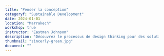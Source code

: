 ```yaml
---
title: "Penser la conception"
categoryf: "Sustainable Development"
date: 2024-01-01
location: "Marrakech"
workshop: true
instructor: "Eastman Johnson"
description: "Découvrez le processus de design thinking pour des solutions créatives et durables."
thumbnail: "sincerly-green.jpg"
document: ""
---
```

